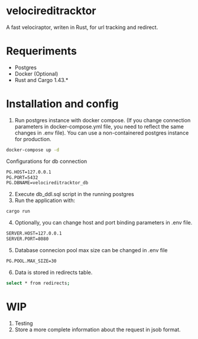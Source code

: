 # velocireditracktor
A fast velociraptor, writen in Rust, for url tracking and redirect.

# Requeriments
* Postgres
* Docker (Optional)
* Rust and Cargo 1.43.*

# Installation and config

1. Run postgres instance with docker compose. (If you change connection parameters in docker-compose.yml file, you need to reflect the same changes in .env file). You can use a non-containered postgres instance for production.
```bash
docker-compose up -d
```
Configurations for db connection
```bash
PG.HOST=127.0.0.1
PG.PORT=5432
PG.DBNAME=velocireditracktor_db
```
2. Execute db_ddl.sql script in the running postgres
3. Run the application with:
```bash
cargo run
```
4. Optionally, you can change host and port binding parameters in .env file.
```bash
SERVER.HOST=127.0.0.1
SERVER.PORT=8080
```
5. Database connecion pool max size can be changed in .env file
```bash
PG.POOL.MAX_SIZE=30
```
6. Data is stored in redirects table.
```bash
select * from redirects;
```

# WIP
1. Testing
2. Store a more complete information about the request in jsob format.
